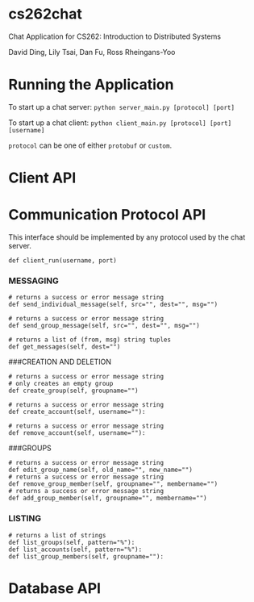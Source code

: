 # cs262chat
Chat Application for CS262: Introduction to Distributed Systems

David Ding, Lily Tsai, Dan Fu, Ross Rheingans-Yoo

# Running the Application

To start up a chat server: `python server_main.py [protocol] [port]`

To start up a chat client: `python client_main.py [protocol] [port] [username]`

`protocol` can be one of either `protobuf` or `custom`.

# Client API 

# Communication Protocol API
This interface should be implemented by any protocol used by the chat server.

    def client_run(username, port)

### MESSAGING 
    
    # returns a success or error message string
    def send_individual_message(self, src="", dest="", msg="")
    
    # returns a success or error message string
    def send_group_message(self, src="", dest="", msg="")
    
    # returns a list of (from, msg) string tuples
    def get_messages(self, dest="")

###CREATION AND DELETION 
    
    # returns a success or error message string
    # only creates an empty group
    def create_group(self, groupname="")
    
    # returns a success or error message string
    def create_account(self, username=""):
    
    # returns a success or error message string
    def remove_account(self, username=""):

###GROUPS 
    
    # returns a success or error message string
    def edit_group_name(self, old_name="", new_name="")
    # returns a success or error message string
    def remove_group_member(self, groupname="", membername="")
    # returns a success or error message string
    def add_group_member(self, groupname="", membername="")

### LISTING 
    
    # returns a list of strings
    def list_groups(self, pattern="%"):
    def list_accounts(self, pattern="%"):
    def list_group_members(self, groupname=""):


# Database API 

